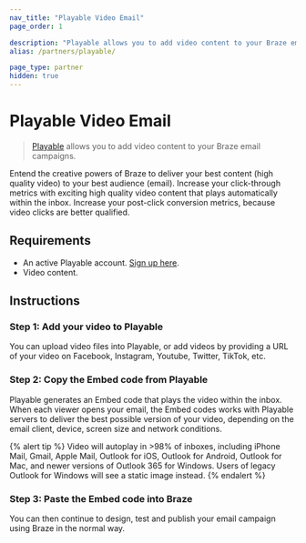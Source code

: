 ```yaml
---
nav_title: "Playable Video Email"
page_order: 1

description: "Playable allows you to add video content to your Braze email campaigns."
alias: /partners/playable/

page_type: partner
hidden: true
---
```


# Playable Video Email

> [Playable][1] allows you to add video content to your Braze email campaigns.

Entend the creative powers of Braze to deliver your best content (high quality video) to your best audience (email).
Increase your click-through metrics with exciting high quality video content that plays automatically within the inbox.
Increase your post-click conversion metrics, because video clicks are better qualified.

## Requirements

- An active Playable account. [Sign up here][signup].
- Video content. 

## Instructions

### Step 1: Add your video to Playable

You can upload video files into Playable, or add videos by providing a URL of your video on Facebook, Instagram, Youtube, Twitter, TikTok, etc.

### Step 2: Copy the Embed code from Playable

Playable generates an Embed code that plays the video within the inbox.
When each viewer opens your email, the Embed codes works with Playable servers to deliver the best possible version of your video,
depending on the email client, device, screen size and network conditions.

{% alert tip %}
Video will autoplay in >98% of inboxes, including iPhone Mail, Gmail, Apple Mail, Outlook for iOS, Outlook for Android, Outlook for Mac, and newer versions of Outlook 365 for Windows.
Users of legacy Outlook for Windows will see a static image instead.
{% endalert %}

### Step 3: Paste the Embed code into Braze

You can then continue to design, test and publish your email campaign using Braze in the normal way.

[1]: https://playable.video
[signup]: https://signup.playable.video
